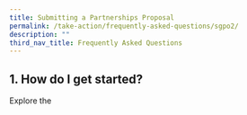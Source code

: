 ```yaml
---
title: Submitting a Partnerships Proposal
permalink: /take-action/frequently-asked-questions/sgpo2/
description: ""
third_nav_title: Frequently Asked Questions
---
```

## 1. How do I get started? 

Explore the 
